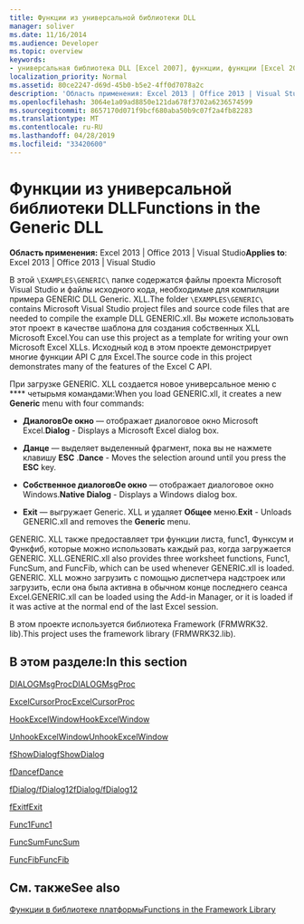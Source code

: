 ```yaml
---
title: Функции из универсальной библиотеки DLL
manager: soliver
ms.date: 11/16/2014
ms.audience: Developer
ms.topic: overview
keywords:
- универсальная библиотека DLL [Excel 2007], функции, функции [Excel 2007], Общая библиотека DLL
localization_priority: Normal
ms.assetid: 80ce2247-d69d-45b0-b5e2-4ff0d7078a2c
description: 'Область применения: Excel 2013 | Office 2013 | Visual Studio'
ms.openlocfilehash: 3064e1a09ad8850e121da678f3702a6236574599
ms.sourcegitcommit: 8657170d071f9bcf680aba50b9c07f2a4fb82283
ms.translationtype: MT
ms.contentlocale: ru-RU
ms.lasthandoff: 04/28/2019
ms.locfileid: "33420600"
---
```

# <a name="functions-in-the-generic-dll"></a><span data-ttu-id="a324e-104">Функции из универсальной библиотеки DLL</span><span class="sxs-lookup"><span data-stu-id="a324e-104">Functions in the Generic DLL</span></span>

 <span data-ttu-id="a324e-105">**Область применения:** Excel 2013 | Office 2013 | Visual Studio</span><span class="sxs-lookup"><span data-stu-id="a324e-105">**Applies to**: Excel 2013 | Office 2013 | Visual Studio</span></span> 
  
<span data-ttu-id="a324e-106">В этой `\EXAMPLES\GENERIC\` папке содержатся файлы проекта Microsoft Visual Studio и файлы исходного кода, необходимые для компиляции примера GENERIC DLL Generic. XLL.</span><span class="sxs-lookup"><span data-stu-id="a324e-106">The folder  `\EXAMPLES\GENERIC\` contains Microsoft Visual Studio project files and source code files that are needed to compile the example DLL GENERIC.xll.</span></span> <span data-ttu-id="a324e-107">Вы можете использовать этот проект в качестве шаблона для создания собственных XLL Microsoft Excel.</span><span class="sxs-lookup"><span data-stu-id="a324e-107">You can use this project as a template for writing your own Microsoft Excel XLLs.</span></span> <span data-ttu-id="a324e-108">Исходный код в этом проекте демонстрирует многие функции API C для Excel.</span><span class="sxs-lookup"><span data-stu-id="a324e-108">The source code in this project demonstrates many of the features of the Excel C API.</span></span> 
  
<span data-ttu-id="a324e-109">При загрузке GENERIC. XLL создается новое универсальное меню с \*\*\*\* четырьмя командами:</span><span class="sxs-lookup"><span data-stu-id="a324e-109">When you load GENERIC.xll, it creates a new **Generic** menu with four commands:</span></span> 
  
- <span data-ttu-id="a324e-110">**ДиалоговОе окно** — отображает диалоговое окно Microsoft Excel.</span><span class="sxs-lookup"><span data-stu-id="a324e-110">**Dialog** - Displays a Microsoft Excel dialog box.</span></span> 
    
- <span data-ttu-id="a324e-111">**Данце** — выделяет выделенный фрагмент, пока вы не нажмете клавишу **ESC** .</span><span class="sxs-lookup"><span data-stu-id="a324e-111">**Dance** - Moves the selection around until you press the **ESC** key.</span></span> 
    
- <span data-ttu-id="a324e-112">**Собственное диалоговОе окно** — отображает диалоговое окно Windows.</span><span class="sxs-lookup"><span data-stu-id="a324e-112">**Native Dialog** - Displays a Windows dialog box.</span></span> 
    
- <span data-ttu-id="a324e-113">**Exit** — выгружает Generic. XLL и удаляет **Общее** меню.</span><span class="sxs-lookup"><span data-stu-id="a324e-113">**Exit** - Unloads GENERIC.xll and removes the **Generic** menu.</span></span> 
    
<span data-ttu-id="a324e-114">GENERIC. XLL также предоставляет три функции листа, func1, Функсум и Функфиб, которые можно использовать каждый раз, когда загружается GENERIC. XLL.</span><span class="sxs-lookup"><span data-stu-id="a324e-114">GENERIC.xll also provides three worksheet functions, Func1, FuncSum, and FuncFib, which can be used whenever GENERIC.xll is loaded.</span></span> <span data-ttu-id="a324e-115">GENERIC. XLL можно загрузить с помощью диспетчера надстроек или загрузить, если она была активна в обычном конце последнего сеанса Excel.</span><span class="sxs-lookup"><span data-stu-id="a324e-115">GENERIC.xll can be loaded using the Add-in Manager, or it is loaded if it was active at the normal end of the last Excel session.</span></span>
  
<span data-ttu-id="a324e-116">В этом проекте используется библиотека Framework (FRMWRK32. lib).</span><span class="sxs-lookup"><span data-stu-id="a324e-116">This project uses the framework library (FRMWRK32.lib).</span></span>
  
## <a name="in-this-section"></a><span data-ttu-id="a324e-117">В этом разделе:</span><span class="sxs-lookup"><span data-stu-id="a324e-117">In this section</span></span>

[<span data-ttu-id="a324e-118">DIALOGMsgProc</span><span class="sxs-lookup"><span data-stu-id="a324e-118">DIALOGMsgProc</span></span>](dialogmsgproc.md)
  
[<span data-ttu-id="a324e-119">ExcelCursorProc</span><span class="sxs-lookup"><span data-stu-id="a324e-119">ExcelCursorProc</span></span>](excelcursorproc.md)
  
[<span data-ttu-id="a324e-120">HookExcelWindow</span><span class="sxs-lookup"><span data-stu-id="a324e-120">HookExcelWindow</span></span>](hookexcelwindow.md)
  
[<span data-ttu-id="a324e-121">UnhookExcelWindow</span><span class="sxs-lookup"><span data-stu-id="a324e-121">UnhookExcelWindow</span></span>](unhookexcelwindow.md)
  
[<span data-ttu-id="a324e-122">fShowDialog</span><span class="sxs-lookup"><span data-stu-id="a324e-122">fShowDialog</span></span>](fshowdialog.md)
  
[<span data-ttu-id="a324e-123">fDance</span><span class="sxs-lookup"><span data-stu-id="a324e-123">fDance</span></span>](fdance.md)
  
[<span data-ttu-id="a324e-124">fDialog/fDialog12</span><span class="sxs-lookup"><span data-stu-id="a324e-124">fDialog/fDialog12</span></span>](fdialog-fdialog12.md)
  
[<span data-ttu-id="a324e-125">fExit</span><span class="sxs-lookup"><span data-stu-id="a324e-125">fExit</span></span>](fexit.md)
  
[<span data-ttu-id="a324e-126">Func1</span><span class="sxs-lookup"><span data-stu-id="a324e-126">Func1</span></span>](func1.md)
  
[<span data-ttu-id="a324e-127">FuncSum</span><span class="sxs-lookup"><span data-stu-id="a324e-127">FuncSum</span></span>](funcsum.md)
  
[<span data-ttu-id="a324e-128">FuncFib</span><span class="sxs-lookup"><span data-stu-id="a324e-128">FuncFib</span></span>](funcfib.md)
  
## <a name="see-also"></a><span data-ttu-id="a324e-129">См. также</span><span class="sxs-lookup"><span data-stu-id="a324e-129">See also</span></span>



[<span data-ttu-id="a324e-130">Функции в библиотеке платформы</span><span class="sxs-lookup"><span data-stu-id="a324e-130">Functions in the Framework Library</span></span>](functions-in-the-framework-library.md)

